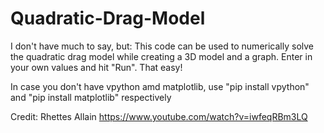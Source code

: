 # Quadratic-Drag-Model
I don't have much to say, but:
This code can be used to numerically solve the quadratic drag model while creating a 3D model and a graph. Enter in your own values and hit "Run". That easy! 

In case you don't have vpython amd matplotlib, use "pip install vpython" and "pip install matplotlib" respectively 

Credit: Rhettes Allain https://www.youtube.com/watch?v=iwfeqRBm3LQ
